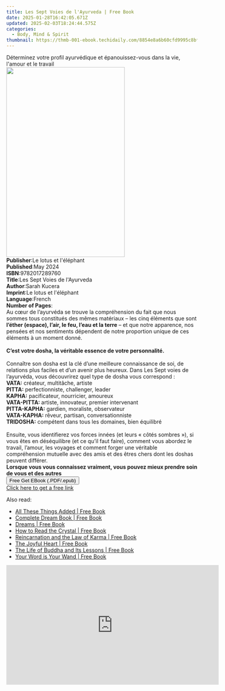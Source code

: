 ```yaml
---
title: Les Sept Voies de l'Ayurveda | Free Book
date: 2025-01-28T16:42:05.671Z
updated: 2025-02-03T18:24:44.575Z
categories:
  - Body, Mind & Spirit
thumbnail: https://thmb-001-ebook.techidaily.com/8854e8a6b60cfd9995c8bf182a7f3aa701fd00b49d49693b1bf7bca09a292880.jpg
---
```

<main id="book-container">
  <div class="flex flex-col">
    <div class="book-brief flex-1 py-6 px-4 sm:p-6 md:py-10 md:px-8">
      <!-- brief-->
      <div class="book-brief-main">
        Déterminez votre profil ayurvédique et épanouissez-vous dans la vie,
        l'amour et le travail
      </div>
    </div>
    <div
      class="book-meta-info flex-1 grid gap-4 col-start-1 col-end-3 row-start-1 sm:mb-6 sm:grid-cols-4 lg:gap-6 lg:col-start-2 lg:row-end-6 lg:row-span-6 lg:mb-0"
    >
      <div
        class="book-meta-info-left place-content-center mt-4 p-4 text-sm leading-6 col-start-2 col-span-2 dark:text-slate-400"
      >
        <img
          class="w-full h-500 object-cover rounded-lg sm:h-255 sm:col-span-2 lg:col-span-full"
          src="https://img-001-ebook.techidaily.com/99e7ed9852a53132be2587083ecaea9ae50b7323e5452e25c6a69c99bd2bd7e1.jpg"
          alt=""
          width="312"
          height="500"
        />
      </div>
      <div
        class="book-meta-info-right mt-2 col-start-1 row-start-2 col-span-3 self-center"
      >
        <!-- meta data  -->
        <div class="flex flex-col px-4 md:px-8">
          <div class="flex-1">
            <strong>Publisher</strong>:<span class="px-2"
              >Le lotus et l&#39;éléphant</span
            >
          </div>
          <div class="flex-1">
            <strong>Published</strong>:<span class="px-2">May 2024</span>
          </div>
          <div class="flex-1">
            <strong>ISBN</strong>:<span class="px-2">9782017289760</span>
          </div>
          <div class="flex-1">
            <strong>Title</strong>:<span class="px-2"
              >Les Sept Voies de l&#39;Ayurveda</span
            >
          </div>
          <div class="flex-1">
            <strong>Author</strong>:<span class="px-2">Sarah Kucera</span>
          </div>
          <div class="flex-1">
            <strong>Imprint</strong>:<span class="px-2"
              >Le lotus et l&#39;éléphant</span
            >
          </div>
          <div class="flex-1">
            <strong>Language</strong>:<span class="px-2">French</span>
          </div>
          <div class="flex-1">
            <strong>Number of Pages</strong>:<span class="px-2"></span>
          </div>
        </div>
      </div>
    </div>
    <div class="book-description flex-1 py-6 px-4 sm:p-6 md:py-10 md:px-8">
      <div class="book-description-main">
        <div accordion-content="" id="description">
          Au cœur de l’ayurvéda se trouve la compréhension du fait que nous
          sommes tous constitués des mêmes matériaux – les cinq éléments que
          sont
          <strong>l’éther (espace), l’air, le feu, l’eau et la terre</strong> –
          et que notre apparence, nos pensées et nos sentiments dépendent de
          notre proportion unique de ces éléments à un moment donné.<br /><br /><strong
            >C’est votre dosha, la véritable essence de votre
            personnalité.</strong
          ><br /><br />Connaître son dosha est la clé d’une meilleure
          connaissance de soi, de relations plus faciles et d’un avenir plus
          heureux. Dans Les Sept voies de l’ayurvéda, vous découvrirez quel type
          de dosha vous correspond :<br /><strong>VATA:</strong> créateur,
          multitâche, artiste<br /><strong>PITTA:</strong> perfectionniste,
          challenger, leader<br /><strong>KAPHA:</strong> pacificateur,
          nourricier, amoureux<br /><strong>VATA-PITTA: </strong>artiste,
          innovateur, premier intervenant<br /><strong>PITTA-KAPHA:</strong>
          gardien, moraliste, observateur<br /><strong>VATA-KAPHA:</strong>
          rêveur, partisan, conversationniste<br /><strong>TRIDOSHA:</strong>
          compétent dans tous les domaines, bien équilibré<br /><br />Ensuite,
          vous identifierez vos forces innées (et leurs « côtés sombres »), si
          vous êtes en déséquilibre (et ce qu’il faut faire), comment vous
          abordez le travail, l’amour, les voyages et comment forger une
          véritable compréhension mutuelle avec des amis et des êtres chers dont
          les doshas peuvent différer.<br /><strong
            >Lorsque vous vous connaissez vraiment, vous pouvez mieux prendre
            soin de vous et des autres</strong
          >
        </div>
        <div class="accordion-fader"></div>
      </div>
    </div>
    <div class="book-excerpts flex-1 py-6 px-4 sm:p-6 md:py-10 md:px-8"></div>
    <div
      class="book-about-author flex-1 py-6 px-4 sm:p-6 md:py-10 md:px-8"
    ></div>
    <div class="book-free-get flex-1 py-6 px-4 sm:p-6 md:py-10 md:px-8">
      <button
        id="btn-free-get"
        class="bg-blue-500 hover:bg-blue-700 text-white font-bold py-2 px-4 rounded"
      >
        Free Get EBook (.PDF/.epub)
      </button>
      <div id="countdown-display" class="px-2 text-lg mt-2"></div>
      <a
        id="free-link"
        class="hidden bg-blue-500 hover:bg-blue-700 text-white font-bold py-2 px-4 rounded"
        href="https://www.ebooks.com/en-us/book/211331467/les-sept-voies-de-l-ayurveda/sarah-kucera/"
        target="_blank"
        >Click here to get a free link</a
      >
    </div>
    <script>
      let countdownTime = 0;
      let countdownInterval = null;
      document
        .getElementById('btn-free-get')
        .addEventListener('click', startCountdown);
      function startCountdown() {
        countdownTime = new Date().getTime() + 60000 * 3;
        countdownInterval = setInterval(updateCountdown, 1000);
        document.getElementById('btn-free-get').disabled = true;
        document
          .getElementById('btn-free-get')
          .classList.add('bg-gray-500', 'cursor-not-allowed');
      }
      function updateCountdown() {
        let currentTime = new Date().getTime();
        let timeLeft = countdownTime - currentTime;
        let secondsLeft = Math.floor(timeLeft / 1000);
        document.getElementById('countdown-display').innerHTML =
          `Remaining time: ${secondsLeft} seconds.`;
        if (secondsLeft <= 0) {
          clearInterval(countdownInterval);
          document.getElementById('btn-free-get').classList.add('hidden');
          document.getElementById('free-link').classList.remove('hidden');
          document.getElementById('countdown-display').innerHTML = '';
        }
      }
    </script>
  </div>
</main>

<ins class="adsbygoogle"
      style="display:block"
      data-ad-client="ca-pub-7571918770474297"
      data-ad-slot="8358498916"
      data-ad-format="auto"
      data-full-width-responsive="true"></ins>
    

<span class="atpl-alsoreadstyle">Also read:</span>
<div><ul>
<li><a href="https://novels-ebooks.techidaily.com/433998-9781775567820-all-these-things-added/"><u>All These Things Added | Free Book</u></a></li>
<li><a href="https://novels-ebooks.techidaily.com/435092-9781402220593-complete-dream-book/"><u>Complete Dream Book | Free Book</u></a></li>
<li><a href="https://novels-ebooks.techidaily.com/435848-9781775568421-dreams/"><u>Dreams | Free Book</u></a></li>
<li><a href="https://novels-ebooks.techidaily.com/434016-9781775568025-how-to-read-the-crystal/"><u>How to Read the Crystal | Free Book</u></a></li>
<li><a href="https://novels-ebooks.techidaily.com/435849-9781775568513-reincarnation-and-the-law-of-karma/"><u>Reincarnation and the Law of Karma | Free Book</u></a></li>
<li><a href="https://novels-ebooks.techidaily.com/434015-9781775568032-the-joyful-heart/"><u>The Joyful Heart | Free Book</u></a></li>
<li><a href="https://novels-ebooks.techidaily.com/434013-9781775567844-the-life-of-buddha-and-its-lessons/"><u>The Life of Buddha and Its Lessons | Free Book</u></a></li>
<li><a href="https://novels-ebooks.techidaily.com/434018-9781775567837-your-word-is-your-wand/"><u>Your Word is Your Wand | Free Book</u></a></li>
</ul></div>

<!-- affiliate ads begin -->
<iframe width="560" height="315" src="https://www.youtube.com/embed/LdVT_-3gESA?si=_HfjpbUEHSRKTXjt" title="YouTube video player" frameborder="0" allow="accelerometer; autoplay; clipboard-write; encrypted-media; gyroscope; picture-in-picture; web-share" referrerpolicy="strict-origin-when-cross-origin" allowfullscreen></iframe>
<!-- affiliate ads end -->

